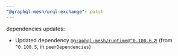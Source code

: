 ```yaml
---
"@graphql-mesh/urql-exchange": patch
---
```

dependencies updates:
  - Updated dependency [`@graphql-mesh/runtime@^0.100.6` ↗︎](https://www.npmjs.com/package/@graphql-mesh/runtime/v/0.100.6) (from `^0.100.5`, in `peerDependencies`)
